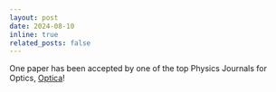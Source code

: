 ```yaml
---
layout: post
date: 2024-08-10
inline: true
related_posts: false
---
```


One paper has been accepted by one of the top Physics Journals for Optics, [Optica](https://opg.optica.org/optica/home.cfm)!


